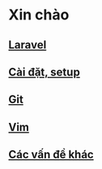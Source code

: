 # Xin chào

## [Laravel](/laravel)

## [Cài đặt, setup](/setup)

## [Git](/git)

## [Vim](/vim)

## [Các vấn đề khác](/other)
